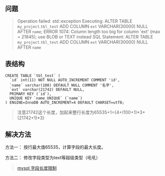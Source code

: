 ## 问题
> Operation failed: std::exception
Executing:
ALTER TABLE `my_project`.`tbl_test` 
ADD COLUMN `ext` VARCHAR(30000) NULL AFTER `name`;
ERROR 1074: Column length too big for column 'ext' (max = 21845); use BLOB or TEXT instead
SQL Statement:
ALTER TABLE `my_project`.`tbl_test` 
ADD COLUMN `ext` VARCHAR(30000) NULL AFTER `name`


## 表结构

```
CREATE TABLE `tbl_test` (
  `id` int(11) NOT NULL AUTO_INCREMENT COMMENT 'id',
  `name` varchar(100) DEFAULT NULL COMMENT '名字',
  `ext` varchar(21742) DEFAULT NULL,
  PRIMARY KEY (`id`),
  UNIQUE KEY `name_UNIQUE` (`name`)
) ENGINE=InnoDB AUTO_INCREMENT=4 DEFAULT CHARSET=utf8;
```
> 注意21742这个长度，加起来整行长度为65535+1={4+(100+1)*3+(21742+1)*3}


## 解决方法
方法一：
按行最大值65535，计算字段的最大长度。

方法二：
修改字段类型为text等超级类型（吼吼）

> [mysql 字段长度限制](http://blog.csdn.net/qq_31678877/article/details/52936625)
